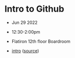 # Intro to Github
- Jun 29 2022
- 12:30-2:00pm
- Flatiron 12th floor Boardroom

- [intro](https://sciware.flatironinstitute.org/22_Editors/slides.html) ([source](intro.md))
